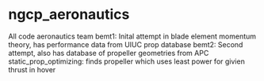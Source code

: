 # ngcp_aeronautics
All code aeronautics team
bemt1: Inital attempt in blade element momentum theory, has performance data from UIUC prop database
bemt2: Second attempt, also has database of propeller geometries from APC
static_prop_optimizing: finds propeller which uses least power for givien thrust in hover
